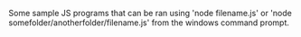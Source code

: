 Some sample JS programs that can be ran using 'node filename.js' or 'node somefolder/anotherfolder/filename.js' from the windows command prompt.
